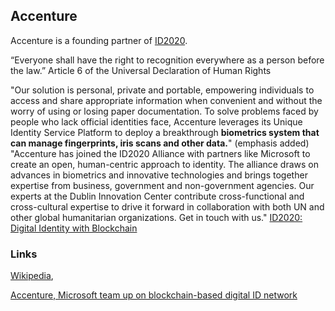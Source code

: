 <div class="menu-data" data-parent="#pages/blog/cv19/artificial"/></div>

## Accenture

Accenture is a founding partner of [ID2020](#pages/blog/cv19/id2020).


“Everyone shall have the right to recognition everywhere as a person before 
the law.” Article 6 of the Universal Declaration of Human Rights

"Our solution is personal, private and portable, empowering individuals to 
access and share appropriate information when convenient and without the worry 
of using or losing paper documentation. To solve problems faced by people who 
lack official identities face, Accenture leverages its Unique Identity Service 
Platform to deploy a breakthrough **biometrics system that can manage 
fingerprints, iris scans and other data.**" (emphasis added)
"Accenture has joined the ID2020 Alliance with partners like Microsoft to 
create an open, human-centric approach to identity. The alliance draws on 
advances in biometrics and innovative technologies and brings together 
expertise from business, government and non-government agencies. Our experts 
at the Dublin Innovation Center contribute cross-functional and cross-cultural 
expertise to drive it forward in collaboration with both UN and other global 
humanitarian organizations. Get in touch with us."
[ID2020: Digital Identity with Blockchain](https://www.accenture.com/us-en/insight-blockchain-id2020) 


### Links

[Wikipedia](https://en.wikipedia.org/wiki/Accenture), 

[Accenture, Microsoft team up on blockchain-based digital ID network](https://www.reuters.com/article/us-microsoft-accenture-digitalid-idUSKBN19A22B)
